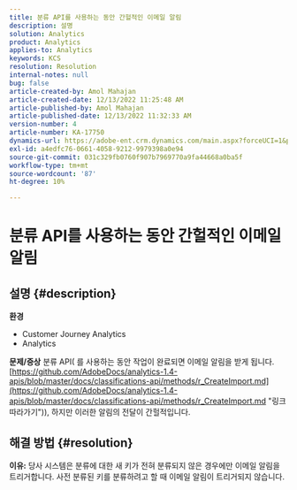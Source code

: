 ```yaml
---
title: 분류 API를 사용하는 동안 간헐적인 이메일 알림
description: 설명
solution: Analytics
product: Analytics
applies-to: Analytics
keywords: KCS
resolution: Resolution
internal-notes: null
bug: false
article-created-by: Amol Mahajan
article-created-date: 12/13/2022 11:25:48 AM
article-published-by: Amol Mahajan
article-published-date: 12/13/2022 11:32:33 AM
version-number: 4
article-number: KA-17750
dynamics-url: https://adobe-ent.crm.dynamics.com/main.aspx?forceUCI=1&pagetype=entityrecord&etn=knowledgearticle&id=6d00fbe0-d87a-ed11-81ac-6045bd006239
exl-id: a4edfc76-0661-4058-9212-9979398a0e94
source-git-commit: 031c329fb0760f907b7969770a9fa44668a0ba5f
workflow-type: tm+mt
source-wordcount: '87'
ht-degree: 10%

---
```


# 분류 API를 사용하는 동안 간헐적인 이메일 알림

## 설명 {#description}

<b>환경</b>
- Customer Journey Analytics
- Analytics



<b>문제/증상</b>
분류 API( 를 사용하는 동안 작업이 완료되면 이메일 알림을 받게 됩니다.[https://github.com/AdobeDocs/analytics-1.4-apis/blob/master/docs/classifications-api/methods/r_CreateImport.md](https://github.com/AdobeDocs/analytics-1.4-apis/blob/master/docs/classifications-api/methods/r_CreateImport.md "링크 따라가기")), 하지만 이러한 알림의 전달이 간헐적입니다.


## 해결 방법 {#resolution}

<b>이유:</b>
당사 시스템은 분류에 대한 새 키가 전혀 분류되지 않은 경우에만 이메일 알림을 트리거합니다. 사전 분류된 키를 분류하려고 할 때 이메일 알림이 트리거되지 않습니다.
